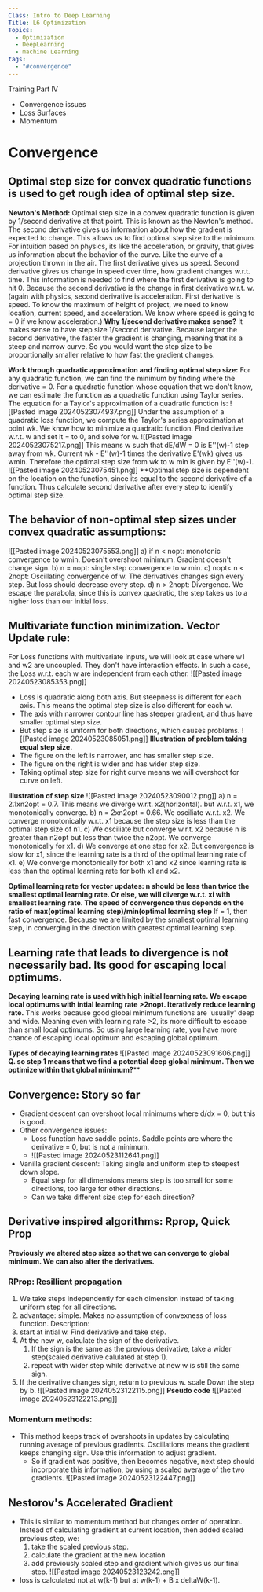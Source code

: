 ```yaml
---
Class: Intro to Deep Learning
Title: L6 Optimization
Topics:
  - Optimization
  - DeepLearning
  - machine Learning
tags:
  - "#convergence"
---
```

Training Part IV
- Convergence issues
- Loss Surfaces
- Momentum
# Convergence
## Optimal step size for convex quadratic functions is used to get rough idea of optimal step size.
**Newton's Method:**
	Optimal step size in a convex quadratic function is given by 1/second derivative at that point. This is known as the Newton's method. The second derivative gives us information about how the gradient is expected to change. This allows us to find optimal step size to the minimum. 
		For intuition based on physics, its like the acceleration, or gravity, that gives us information about the behavior of the curve. Like the curve of a projection thrown in the air. The first derivative gives us speed. Second derivative gives us change in speed over time, how gradient changes w.r.t. time. 
		This information is needed to find where the first derivative is going to hit 0. Because the second derivative is the change in first derivative w.r.t. w. (again with physics, second derivative is acceleration. First derivative is speed. To know the maximum of height of project, we need to know location, current speed, and acceleration. We know where speed is going to = 0 if we know acceleration.)
	**Why 1/second derivative makes sense?**
	It makes sense to have step size 1/second derivative. Because larger the second derivative, the faster the gradient is changing, meaning that its a steep and narrow curve. So you would want the step size to be proportionally smaller relative to how fast the gradient changes.

**Work through quadratic approximation and finding optimal step size:**
For any quadratic function, we can find the minimum by finding where the derivative = 0.
For a quadratic function whose equation that we don't know, we can estimate the function as a quadratic function using Taylor series. 
The equation for a Taylor's approximation of a quadratic function is:
![[Pasted image 20240523074937.png]]
Under the assumption of a quadratic loss function, we compute the Taylor's series approximation at point wk. 
We know how to minimize a quadratic function. Find derivative w.r.t. w and set it = to 0, and solve for w.
![[Pasted image 20240523075217.png]]
This means w such that dE/dW = 0 is E''(w)-1 step away from wk. Current wk - E''(w)-1 times the derivative E'(wk) gives us wmin. Therefore the optimal step size from wk to w min is given by E''(w)-1.
![[Pasted image 20240523075451.png]]
**Optimal step size is dependent on the location on the function, since its equal to the second derivative of a function. Thus calculate second derivative after every step to identify optimal step size.
## The behavior of non-optimal step sizes under convex quadratic assumptions:
![[Pasted image 20240523075553.png]]
	a) if n < nopt: monotonic convergence to wmin. Doesn't overshoot minimum. Gradient doesn't change sign.
	b) n = nopt: single step convergence to w min.
	c) nopt< n < 2nopt:  Oscillating convergence of w. The derivatives changes sign every step. But loss should decrease every step.
	d) n > 2nopt: Divergence. We escape the parabola, since this is convex quadratic, the step takes us to a higher loss than our initial loss.

## Multivariate function minimization. Vector Update rule:
For Loss functions with multivariate inputs, we will look at case where w1 and w2 are uncoupled. They don't have interaction effects. In such a case, the Loss w.r.t. each w are independent from each other. 
![[Pasted image 20240523085353.png]]
- Loss is quadratic along both axis. But steepness is different for each axis. This means the optimal step size is also different for each w.
- The axis with narrower contour line has steeper gradient, and thus have smaller optimal step size.
- But step size is uniform for both directions, which causes problems.
![[Pasted image 20240523085051.png]]
**Illustration of problem taking equal step size.**
- The figure on the left is narrower, and has smaller step size.
- The figure on the right is wider and has wider step size.
- Taking optimal step size for right curve means we will overshoot for curve on left.

**Illustration of step size**
![[Pasted image 20240523090012.png]]
a) n = 2.1xn2opt = 0.7. This means we diverge w.r.t. x2(horizontal). but w.r.t. x1, we monotonically converge.
b) n = 2xn2opt = 0.66. We osciliate w.r.t. x2. We converge monotonically w.r.t. x1 because the step size is less than the optimal step size of n1.
c) We osciliate but converge w.r.t. x2 because n is greater than n2opt but less than twice the n2opt. We converge monotonically for x1.
d) We converge at one step for x2. But convergence is slow for x1, since the learning rate is a third of the optimal learning rate of x1.
e) We converge monotonically for both x1 and x2 since learning rate is less than the optimal learning rate for both x1 and x2.

**Optimal learning rate for vector updates: n should be less than twice the smallest optimal learning rate. Or else, we will diverge w.r.t. xi with smallest learning rate. 
The speed of convergence thus depends on the ratio of max(optimal learning step)/min(optimal learning step**
	If = 1, then fast convergence.
	Because we are limited by the smallest optimal learning step, in converging in the direction with greatest optimal learning step.

## Learning rate that leads to divergence is not necessarily bad. Its good for escaping local optimums.
**Decaying learning rate is used with high initial learning rate. We escape local optimums with intial learning rate >2nopt. Iteratively reduce learning rate.**
This works because good global minimum functions are 'usually' deep and wide. Meaning even with learning rate >2, its more difficult to escape than small local optimums. So using large learning rate, you have more chance of escaping local optimum and escaping global optimum. 

**Types of decaying learning rates**
![[Pasted image 20240523091606.png]]
**Q. so step 1 means that we find a potential deep global minimum. Then we optimize within that global minimum?****

## Convergence: Story so far
- Gradient descent can overshoot local minimums where d/dx = 0, but this is good.
- Other convergence issues:
	- Loss function have saddle points. Saddle points are where the derivative = 0, but is not a minimum. 
	- ![[Pasted image 20240523112641.png]]
- Vanilla gradient descent: Taking single and uniform step to steepest down slope.
	- Equal step for all dimensions means step is too small for some directions, too large for other directions.
	- Can we take different size step for each direction?
## Derivative inspired algorithms: Rprop, Quick Prop
**Previously we altered step sizes so that we can converge to global minimum. We can also alter the derivatives.**
### RProp: Resillient propagation
1. We take steps independently for each dimension instead of taking uniform step for all directions.
2. advantage: simple. Makes no assumption of convexness of loss function.
Description:
1. start at intial w. Find derivative and take step.
2. At the new w, calculate the sign of the derivative. 
	1. If the sign is the same as the previous derivative, take a wider step(scaled derivative calulated at step 1). 
	2. repeat with wider step while derivative at new w is still the same sign.
3. If the derivative changes sign, return to previous w. scale Down the step by b.
![[Pasted image 20240523122115.png]]
**Pseudo code**
![[Pasted image 20240523122213.png]]
### Momentum methods:
- This method keeps track of overshoots in updates by calculating running average of previous gradients. Oscillations means the gradient keeps changing sign. Use this information to adjust gradient. 
	- So if gradient was positive, then becomes negative, next step should incorporate this information, by using a scaled average of the two gradients.
![[Pasted image 20240523122447.png]]
## Nestorov's Accelerated Gradient
- This is similar to momentum method but changes order of operation. Instead of calculating gradient at current location, then added scaled previous step, we:
	1.  take the scaled previous step.
	2. calculate the gradient at the new location 
	3. add previously scaled step and gradient which gives us our final step.
![[Pasted image 20240523123242.png]]
- loss is calculated not at w(k-1) but at w(k-1) + B x deltaW(k-1).


